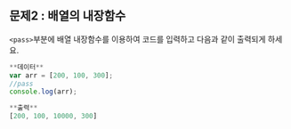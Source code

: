 ## 문제2 : 배열의 내장함수  

`<pass>`부분에 배열 내장함수를 이용하여 코드를 입력하고 다음과 같이 출력되게 하세요.

```jsx
**데이터**
var arr = [200, 100, 300];
//pass
console.log(arr);

**출력**
[200, 100, 10000, 300]
```